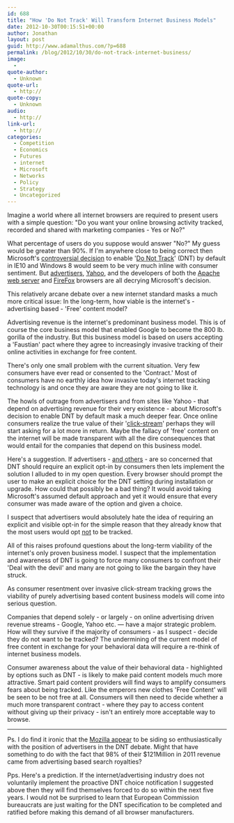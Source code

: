 ```yaml
---
id: 688
title: "How 'Do Not Track' Will Transform Internet Business Models"
date: 2012-10-30T00:15:51+00:00
author: Jonathan
layout: post
guid: http://www.adamalthus.com/?p=688
permalink: /blog/2012/10/30/do-not-track-internet-business/
image:
  - 
quote-author:
  - Unknown
quote-url:
  - http://
quote-copy:
  - Unknown
audio:
  - http://
link-url:
  - http://
categories:
  - Competition
  - Economics
  - Futures
  - internet
  - Microsoft
  - Networks
  - Policy
  - Strategy
  - Uncategorized
---
```

Imagine a world where all internet browsers are required to present users with a simple question: "Do you want your online browsing activity tracked, recorded and shared with marketing companies - Yes or No?"

What percentage of users do you suppose would answer "No?" My guess would be greater than 90%. If I'm anywhere close to being correct then Microsoft's <a href="http://www.out-law.com/en/articles/2012/october/default-browser-do-not-track-setting-will-result-in-less-online-content-say-advertisers/" target="_blank">controversial decision</a> to enable '<a href="http://en.wikipedia.org/wiki/Do_not_track" target="_blank">Do Not Track</a>' (DNT) by default in IE10 and Windows 8 would seem to be very much inline with consumer sentiment. But <a href="http://www.ana.net/content/show/id/analetter-microsoft" target="_blank">advertisers</a>, <a href="http://allthingsd.com/20121026/yahoo-dings-do-not-track-default-and-search-partner-microsoft/" target="_blank">Yahoo</a>, and the developers of both the <a href="http://arstechnica.com/security/2012/09/apache-webserver-updated-to-ignore-do-not-track-settings-in-ie-10/" target="_blank">Apache web server</a> and <a href="http://blog.mozilla.org/privacy/2012/05/31/do-not-track-its-the-users-voice-that-matters/" target="_blank">FireFox</a> browsers are all decrying Microsoft's decision.

This relatively arcane debate over a new internet standard masks a much more critical issue: In the long-term, how viable is the internet's - advertising based - 'Free' content model?

Advertising revenue is the internet's predominant business model. This is of course the core business model that enabled Google to become the 800 lb. gorilla of the industry. But this business model is based on users accepting a 'Faustian' pact where they agree to increasingly invasive tracking of their online activities in exchange for free content.

There's only one small problem with the current situation. Very few consumers have ever read or consented to the 'Contract.' Most of consumers have no earthly idea how invasive today's internet tracking technology is and once they are aware they are not going to like it.

<!--more-->

The howls of outrage from advertisers and from sites like Yahoo - that depend on advertising revenue for their very existence - about Microsoft's decision to enable DNT by default mask a much deeper fear. Once online consumers realize the true value of their '<a href="http://en.wikipedia.org/wiki/Clickstream" target="_blank">click-stream</a>' perhaps they will start asking for a lot more in return. Maybe the fallacy of 'free' content on the internet will be made transparent with all the dire consequences that would entail for the companies that depend on this business model.

Here's a suggestion. If advertisers - <a href="http://blog.mozilla.org/privacy/2012/05/31/do-not-track-its-the-users-voice-that-matters/" target="_blank">and others</a> - are so concerned that DNT should require an explicit opt-in by consumers then lets implement the solution I alluded to in my open question. Every browser should prompt the user to make an explicit choice for the DNT setting during installation or upgrade. How could that possibly be a bad thing? It would avoid taking Microsoft's assumed default approach and yet it would ensure that every consumer was made aware of the option and given a choice.

I suspect that advertisers would absolutely hate the idea of requiring an explicit and visible opt-in for the simple reason that they already know that the most users would opt <span style="text-decoration: underline;">not</span> to be tracked.

All of this raises profound questions about the long-term viability of the internet's only proven business model. I suspect that the implementation and awareness of DNT is going to force many consumers to confront their 'Deal with the devil' and many are not going to like the bargain they have struck.

As consumer resentment over invasive click-stream tracking grows the viability of purely advertising based content business models will come into serious question.

Companies that depend solely - or largely - on online advertising driven revenue streams - Google, Yahoo etc. &mdash; have a major strategic problem. How will they survive if the majority of consumers - as I suspect - decide they do not want to be tracked? The undermining of the current model of free content in exchange for your behavioral data will require a re-think of internet business models.

Consumer awareness about the value of their behavioral data - highlighted by options such as DNT - is likely to make paid content models much more attractive. Smart paid content providers will find ways to amplify consumers fears about being tracked. Like the emperors new clothes 'Free Content' will be seen to be not free at all. Consumers will then need to decide whether a much more transparent contract - where they pay to access content without giving up their privacy - isn't an entirely more acceptable way to browse.

* * *

Ps. I do find it ironic that the <a href="http://blog.mozilla.org/privacy/2012/05/31/do-not-track-its-the-users-voice-that-matters/" target="_blank">Mozilla appear</a> to be siding so enthusiastically with the position of advertisers in the DNT debate. Might that have something to do with the fact that 98% of their $121Million in 2011 revenue came from advertising based search royalties?

Pps. Here's a prediction. If the internet/advertising industry does not voluntarily implement the proactive DNT choice notification I suggested above then they will find themselves forced to do so within the next five years. I would not be surprised to learn that European Commission bureaucrats are just waiting for the DNT specification to be completed and ratified before making this demand of all browser manufacturers.